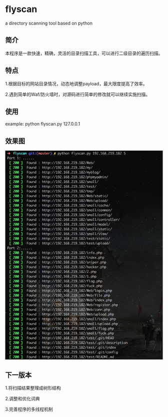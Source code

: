# flyscan
a directory scanning tool based on python

## 简介

本程序是一款快速，精确，灵活的目录扫描工具，可以进行二级目录的遍历扫描。

## 特点

1.根据目标的网站目录情况，动态地调整payload，最大限度提高了效率。

2.遇到简单的Waf/防火墙时，对源码进行简单的修改就可以继续实施扫描。

## 使用

example: python flyscan.py 127.0.0.1

## 效果图

![image](https://github.com/fwatcher/flyscan/blob/master/123.png)

## 下一版本

1.将扫描结果整理成树形结构

2.调整和优化词典

3.完善程序的多线程机制



